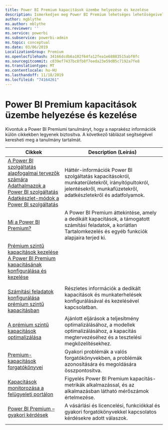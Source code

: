 ```yaml
---
title: Power BI Premium kapacitások üzembe helyezése és kezelése
description: Ismerkedjen meg Power BI Premium lehetséges lehetőségeivel, és Ismerje meg, hogyan tervezhet, helyezhet üzembe, figyelheti és elháríthatja a méretezhető megoldásokat.
author: mgblythe
ms.author: mblythe
ms.reviewer: ''
ms.service: powerbi
ms.subservice: powerbi-admin
ms.topic: conceptual
ms.date: 03/06/2019
LocalizationGroup: Premium
ms.openlocfilehash: 34166dcdb6a102f64fa12fea1e68883515abf0fc
ms.sourcegitcommit: c839ef7437bc8fb8f7eeda23e59d05c7192a7fe8
ms.translationtype: MT
ms.contentlocale: hu-HU
ms.lasthandoff: 11/18/2019
ms.locfileid: "74164261"
---
```

# <a name="deploying-and-managing-power-bi-premium-capacities"></a>Power BI Premium kapacitások üzembe helyezése és kezelése

Kivontuk a Power BI Premiumi tanulmányt, hogy a naprakész információk külön cikkekben legyenek biztosítva. A következő táblázat segítségével keresheti meg a tanulmány tartalmát. 

| Cikkek | Description (Leírás) |
|-----|----|
| [A Power BI szolgáltatás alapfogalmai tervezők számára](service-basic-concepts.md)</br>[Adathalmazok a Power BI szolgáltatás](service-datasets-understand.md)</br>[Adatkészlet-módok a Power BI szolgáltatás](service-dataset-modes-understand.md) | Háttér-információk Power BI szolgáltatás kapacitásokról, munkaterületekről, irányítópultokról, jelentésekről, munkafüzetekről, adatkészletekről és adatfolyamok. |
| [Mi a Power BI Premium?](service-premium-what-is.md) | A Power BI Premium áttekintése, amely a dedikált kapacitások, a támogatott számítási feladatok, a korlátlan Tartalomkezelés és egyéb funkciók alapjaira terjed ki.  |
| [Prémium szintű kapacitások kezelése](service-premium-capacity-manage.md)</br>[A Power BI Premium kapacitásának konfigurálása és kezelése](service-admin-premium-manage.md)
</br>[Számítási feladatok konfigurálása prémium szintű kapacitásban](service-admin-premium-workloads.md) | Részletes információk a dedikált kapacitások és munkaterhelések konfigurálásával és kezelésével kapcsolatban. |
| [A prémium szintű kapacitások optimalizálása](service-premium-capacity-optimize.md) | Ajánlott eljárások a teljesítmény optimalizálásához, a modellek optimalizálásához, a kapacitás megtervezéséhez és a tesztelési megközelítésekhez. |
| [Premium-kapacitások forgatókönyvei](service-premium-capacity-scenarios.md) | Gyakori problémák a valós forgatókönyvekben, a problémák azonosítására és megoldására összpontosítva. |
| [Kapacitások monitorozása a felügyeleti portálon](service-admin-premium-monitor-portal.md) | Figyelés Power BI Premium kapacitás-metrikák alkalmazással, és az alkalmazásban látható mérőszámok értelmezése. |
| [Power BI Premium – gyakori kérdések](service-premium-faq.md) | A vásárlási és licencelési, funkciókkal és gyakori forgatókönyvekkel kapcsolatos kérdésekre adott válaszok. |
| | |
